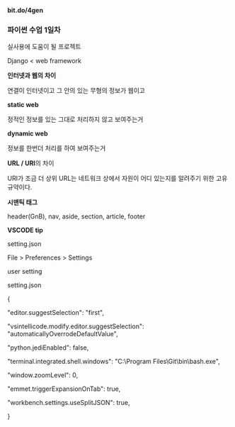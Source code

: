  **bit.do/4gen** 



### 파이썬 수업 1일차

실사용에 도움이 될 프로젝트

Django  <  web framework



**인터넷과 웹의 차이**

연결이 인터넷이고 그 안의 있는 무형의 정보가 웹이고



**static web**

정적인 정보를 있는 그대로 처리하지 않고 보여주는거



**dynamic web**

정보를 한번더 처리를 하여 보여주는거



**URL / URI**의 차이

URI가 조금 더 상위 URL는 네트워크 상에서 자원이 어디 있는지를 알려주기 위한 고유 규약이다.



**시맨틱 태그**

header(GnB), nav, aside, section, article, footer



**VSCODE tip**

setting.json

File > Preferences > Settings

user setting

setting.json

{

  "editor.suggestSelection": "first",

  "vsintellicode.modify.editor.suggestSelection": "automaticallyOverrodeDefaultValue",

  "python.jediEnabled": false,

  "terminal.integrated.shell.windows": "C:\\Program Files\\Git\\bin\\bash.exe",

  "window.zoomLevel": 0,

  "emmet.triggerExpansionOnTab": true,

  "workbench.settings.useSplitJSON": true,

}